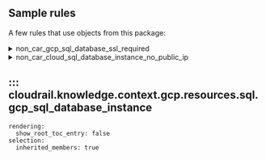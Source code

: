 ## Sample rules
A few rules that use objects from this package:

<details>
<summary>non_car_gcp_sql_database_ssl_required</summary>

```python
--8<--
cloudrail/knowledge/rules/gcp/non_context_aware/sql_database_ssl_required_rule.py
--8<--
```
</details>
<details>
<summary>non_car_cloud_sql_database_instance_no_public_ip</summary>

```python
--8<--
cloudrail/knowledge/rules/gcp/non_context_aware/sql_database_instance_no_public_ip_rule.py
--8<--
```
</details>

## ::: cloudrail.knowledge.context.gcp.resources.sql.gcp_sql_database_instance
    rendering:
      show_root_toc_entry: false
    selection:
      inherited_members: true
